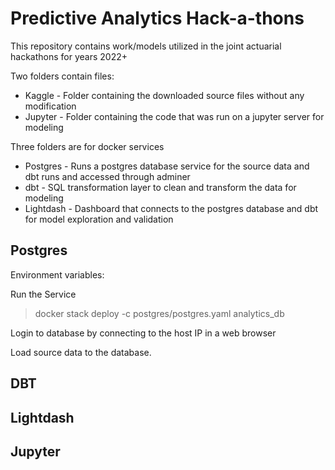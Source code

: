 # Predictive Analytics Hack-a-thons

This repository contains work/models utilized in the joint actuarial hackathons for years 2022+

Two folders contain files:
- Kaggle - Folder containing the downloaded source files without any modification
- Jupyter - Folder containing the code that was run on a jupyter server for modeling

Three folders are for docker services
- Postgres - Runs a postgres database service for the source data and dbt runs and accessed through adminer
- dbt - SQL transformation layer to clean and transform the data for modeling
- Lightdash - Dashboard that connects to the postgres database and dbt for model exploration and validation

## Postgres
Environment variables:


Run the Service
> docker stack deploy -c postgres/postgres.yaml analytics_db

Login to database by connecting to the host IP in a web browser

Load source data to the database.

## DBT

## Lightdash

## Jupyter
